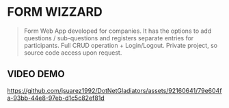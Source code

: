 
# FORM WIZZARD

> Form Web App developed for companies. It has the options to add questions / sub-questions and registers separate entries for participants. Full CRUD operation + Login/Logout.
> Private project, so source code access upon request.

## VIDEO DEMO



https://github.com/jsuarez1992/DotNetGladiators/assets/92160641/79e604fa-93bb-44e8-97eb-d1c5c82ef81d





